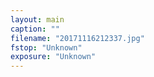 ```yaml
---
layout: main
caption: ""
filename: "20171116212337.jpg"
fstop: "Unknown"
exposure: "Unknown"
---
```

